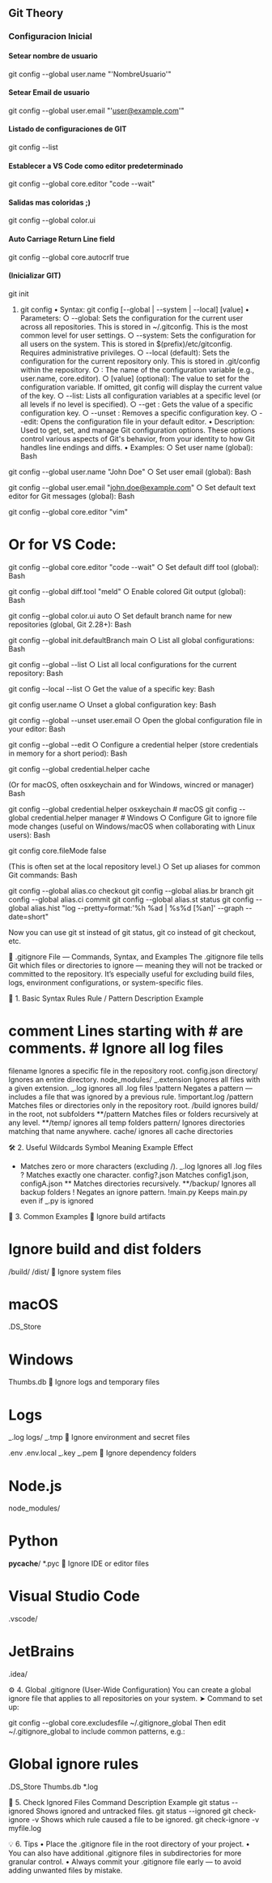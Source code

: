 ## Git Theory

### Configuracion Inicial

#### Setear nombre de usuario

git config --global user.name "'NombreUsuario'"

#### Setear Email de usuario

git config --global user.email "'user@example.com'"

#### Listado de configuraciones de GIT

git config --list

#### Establecer a VS Code como editor predeterminado

git config --global core.editor "code --wait"

#### Salidas mas coloridas ;)

git config --global color.ui

#### Auto Carriage Return Line field

git config --global core.autocrlf true

#### (Inicializar GIT)

git init

1. git config
   • Syntax: git config [--global | --system | --local] <key> [value]
   • Parameters:
   ○ --global: Sets the configuration for the current user across all repositories. This is stored in ~/.gitconfig. This is the most common level for user settings.
   ○ --system: Sets the configuration for all users on the system. This is stored in $(prefix)/etc/gitconfig. Requires administrative privileges.
   ○ --local (default): Sets the configuration for the current repository only. This is stored in .git/config within the repository.
   ○ <key>: The name of the configuration variable (e.g., user.name, core.editor).
   ○ [value] (optional): The value to set for the configuration variable. If omitted, git config will display the current value of the key.
   ○ --list: Lists all configuration variables at a specific level (or all levels if no level is specified).
   ○ --get <key>: Gets the value of a specific configuration key.
   ○ --unset <key>: Removes a specific configuration key.
   ○ --edit: Opens the configuration file in your default editor.
   • Description: Used to get, set, and manage Git configuration options. These options control various aspects of Git's behavior, from your identity to how Git handles line endings and diffs.
   • Examples:
   ○ Set user name (global):
   Bash

git config --global user.name "John Doe"
○ Set user email (global):
Bash

git config --global user.email "john.doe@example.com"
○ Set default text editor for Git messages (global):
Bash

git config --global core.editor "vim"

# Or for VS Code:

git config --global core.editor "code --wait"
○ Set default diff tool (global):
Bash

git config --global diff.tool "meld"
○ Enable colored Git output (global):
Bash

git config --global color.ui auto
○ Set default branch name for new repositories (global, Git 2.28+):
Bash

git config --global init.defaultBranch main
○ List all global configurations:
Bash

git config --global --list
○ List all local configurations for the current repository:
Bash

git config --local --list
○ Get the value of a specific key:
Bash

git config user.name
○ Unset a global configuration key:
Bash

git config --global --unset user.email
○ Open the global configuration file in your editor:
Bash

git config --global --edit
○ Configure a credential helper (store credentials in memory for a short period):
Bash

git config --global credential.helper cache

(Or for macOS, often osxkeychain and for Windows, wincred or manager)
Bash

git config --global credential.helper osxkeychain # macOS
git config --global credential.helper manager # Windows
○ Configure Git to ignore file mode changes (useful on Windows/macOS when collaborating with Linux users):
Bash

git config core.fileMode false

(This is often set at the local repository level.)
○ Set up aliases for common Git commands:
Bash

git config --global alias.co checkout
git config --global alias.br branch
git config --global alias.ci commit
git config --global alias.st status
git config --global alias.hist "log --pretty=format:'%h %ad | %s%d [%an]' --graph --date=short"

Now you can use git st instead of git status, git co instead of git checkout, etc.

📘 .gitignore File — Commands, Syntax, and Examples
The .gitignore file tells Git which files or directories to ignore — meaning they will not be tracked or committed to the repository.
It’s especially useful for excluding build files, logs, environment configurations, or system-specific files.

🧩 1. Basic Syntax Rules
Rule / Pattern Description Example

# comment Lines starting with # are comments. # Ignore all log files

filename Ignores a specific file in the repository root. config.json
directory/ Ignores an entire directory. node_modules/
_.extension Ignores all files with a given extension. _.log ignores all .log files
!pattern Negates a pattern — includes a file that was ignored by a previous rule. !important.log
/pattern Matches files or directories only in the repository root. /build ignores build/ in the root, not subfolders
**/pattern Matches files or folders recursively at any level. **/temp/ ignores all temp folders
pattern/ Ignores directories matching that name anywhere. cache/ ignores all cache directories

🛠️ 2. Useful Wildcards
Symbol Meaning Example Effect

- Matches zero or more characters (excluding /). _.log Ignores all .log files
  ? Matches exactly one character. config?.json Matches config1.json, configA.json
  ** Matches directories recursively. **/backup/ Ignores all backup folders
  ! Negates an ignore pattern. !main.py Keeps main.py even if _.py is ignored

📁 3. Common Examples
🔹 Ignore build artifacts

# Ignore build and dist folders

/build/
/dist/
🔹 Ignore system files

# macOS

.DS_Store

# Windows

Thumbs.db
🔹 Ignore logs and temporary files

# Logs

_.log
logs/
_.tmp
🔹 Ignore environment and secret files

.env
.env.local
_.key
_.pem
🔹 Ignore dependency folders

# Node.js

node_modules/

# Python

**pycache**/
\*.pyc
🔹 Ignore IDE or editor files

# Visual Studio Code

.vscode/

# JetBrains

.idea/

⚙️ 4. Global .gitignore (User-Wide Configuration)
You can create a global ignore file that applies to all repositories on your system.
➤ Command to set up:

git config --global core.excludesfile ~/.gitignore_global
Then edit ~/.gitignore_global to include common patterns, e.g.:

# Global ignore rules

.DS_Store
Thumbs.db
\*.log

🧪 5. Check Ignored Files
Command Description Example
git status --ignored Shows ignored and untracked files. git status --ignored
git check-ignore -v <file> Shows which rule caused a file to be ignored. git check-ignore -v myfile.log

💡 6. Tips
• Place the .gitignore file in the root directory of your project.
• You can also have additional .gitignore files in subdirectories for more granular control.
• Always commit your .gitignore file early — to avoid adding unwanted files by mistake.
